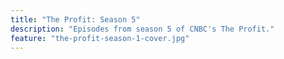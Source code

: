 ```yaml
---
title: "The Profit: Season 5"
description: "Episodes from season 5 of CNBC's The Profit."
feature: "the-profit-season-1-cover.jpg"
---
```


